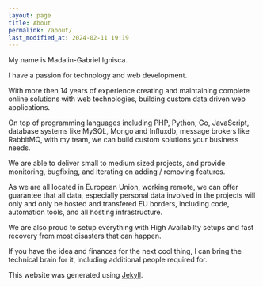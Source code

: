 ```yaml
---
layout: page
title: About
permalink: /about/
last_modified_at: 2024-02-11 19:19
---
```


My name is Madalin-Gabriel Ignisca.

I have a passion for technology and web development.

With more then 14 years of experience creating and maintaining complete online solutions with web technologies,
building custom data driven web applications.

On top of programming languages including PHP, Python, Go, JavaScript, database systems like MySQL, Mongo and Influxdb, message brokers like RabbitMQ, with my team, we can build custom solutions your business needs.

We are able to deliver small to medium sized projects, and provide monitoring, bugfixing, and iterating on adding / removing features.

As we are all located in European Union, working remote, we can offer guarantee that all data, especially personal data involved in the projects will only and only be hosted and transfered EU borders, including code, automation tools, and all hosting infrastructure.

We are also proud to setup everything with High Availabilty setups and fast recovery from most disasters that can happen.

If you have the idea and finances for the next cool thing, I can bring the technical brain for it, including additional people required for.

This website was generated using <a href="http://jekyllrb.com" title="Jekyll, static website generator">Jekyll</a>.
